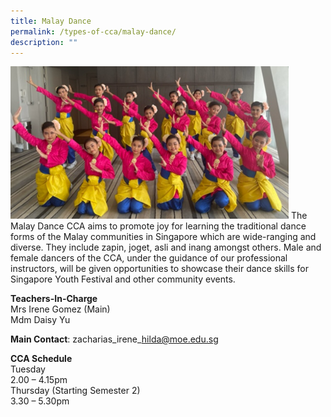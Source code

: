 ```yaml
---
title: Malay Dance
permalink: /types-of-cca/malay-dance/
description: ""
---
```

![](/images/2023-cca-malay%20dance.png)
The Malay Dance CCA aims to promote joy for learning the traditional dance forms of the Malay communities in Singapore which are wide-ranging and diverse. They include&nbsp;zapin,&nbsp;joget,&nbsp;asli&nbsp;and&nbsp;inang amongst others. Male and female dancers of the CCA, under the guidance of our professional instructors, will be given opportunities to showcase their dance skills for Singapore Youth Festival and other community events.

**Teachers-In-Charge**
<br>Mrs Irene Gomez (Main)
<br>Mdm Daisy Yu

**Main Contact**: zacharias\_irene\_hilda@moe.edu.sg

**CCA Schedule**
<br>Tuesday
<br>2.00 – 4.15pm
<br>Thursday (Starting Semester 2)
<br>3.30 – 5.30pm